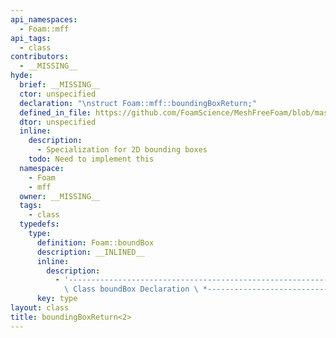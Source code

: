 ```yaml
---
api_namespaces:
  - Foam::mff
api_tags:
  - class
contributors:
  - __MISSING__
hyde:
  brief: __MISSING__
  ctor: unspecified
  declaration: "\nstruct Foam::mff::boundingBoxReturn;"
  defined_in_file: https://github.com/FoamScience/MeshFreeFoam/blob/master/src/meshfree/shapes/basicShape/basicShape.H
  dtor: unspecified
  inline:
    description:
      - Specialization for 2D bounding boxes
    todo: Need to implement this
  namespace:
    - Foam
    - mff
  owner: __MISSING__
  tags:
    - class
  typedefs:
    type:
      definition: Foam::boundBox
      description: __INLINED__
      inline:
        description:
          - '---------------------------------------------------------------------------*
            \ Class boundBox Declaration \ *---------------------------------------------------------------------------'
      key: type
layout: class
title: boundingBoxReturn<2>
---
```

